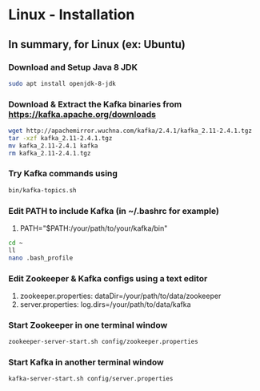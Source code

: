 # Linux - Installation

## In summary, for Linux (ex: Ubuntu)

### Download and Setup Java 8 JDK

```sh
sudo apt install openjdk-8-jdk
```

### Download & Extract the Kafka binaries from <https://kafka.apache.org/downloads>

```sh
wget http://apachemirror.wuchna.com/kafka/2.4.1/kafka_2.11-2.4.1.tgz
tar -xzf kafka_2.11-2.4.1.tgz
mv kafka_2.11-2.4.1 kafka
rm kafka_2.11-2.4.1.tgz
```

### Try Kafka commands using

```sh
bin/kafka-topics.sh
```

### Edit PATH to include Kafka (in ~/.bashrc for example)

1. PATH="$PATH:/your/path/to/your/kafka/bin"

```sh
cd ~
ll
nano .bash_profile
```

### Edit Zookeeper & Kafka configs using a text editor

1. zookeeper.properties: dataDir=/your/path/to/data/zookeeper
1. server.properties: log.dirs=/your/path/to/data/kafka

### Start Zookeeper in one terminal window

```sh
zookeeper-server-start.sh config/zookeeper.properties
```

### Start Kafka in another terminal window

```sh
kafka-server-start.sh config/server.properties
```
